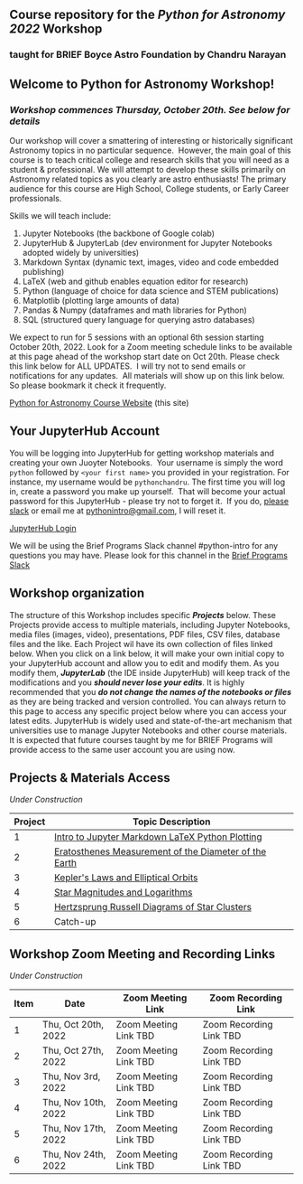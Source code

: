 ## Course repository for the ***Python for Astronomy 2022*** Workshop 
### taught for BRIEF Boyce Astro Foundation by Chandru Narayan

## Welcome to Python for Astronomy Workshop! 
### *Workshop commences Thursday, October 20th. See below for details*
Our workshop will cover a smattering of interesting or historically significant Astronomy topics in no particular sequence.  However, the main goal of this course is to teach critical college and research skills that you will need as a student & professional. We will attempt to develop these skills primarily on Astronomy related topics as you clearly are astro enthusiasts!  The primary audience for this course are High School, College students, or Early Career professionals. 

Skills we will teach include:
1. Jupyter Notebooks (the backbone of Google colab)
1. JupyterHub & JupyterLab (dev environment for Jupyter Notebooks adopted widely by universities)
1. Markdown Syntax (dynamic text, images, video and code embedded publishing)
1. LaTeX (web and github enables equation editor for research)
1. Python (language of choice for data science and STEM publications)
1. Matplotlib (plotting large amounts of data)
1. Pandas & Numpy (dataframes and math libraries for Python)
1. SQL (structured query language for querying astro databases)

We expect to run for 5 sessions with an optional 6th session starting October 20th, 2022. Look for a Zoom meeting schedule links to be available at this page ahead of the workshop start date on Oct 20th. Please check this link below for ALL UPDATES.  I will try not to send emails or notifications for any updates.  All materials will show up on this link below.  So please bookmark it check it frequently. 

[Python for Astronomy Course Website](http://drunarayan.github.io/python4astronomy)  (this site)

## Your JupyterHub Account
You will be logging into JupyterHub for getting workshop materials and creating your own Juoyter Notebooks.  Your username is simply the word ```python``` followed by ```<your first name>``` you provided in your registration. For instance, my username would be ```pythonchandru```. The first time you will log in, create a password you make up yourself.  That will become your actual password for this JupyterHub - please try not to forget it.  If you do, [please slack](https://briefprograms.slack.com/archives/C037H58JUV6) or email me at pythonintro@gmail.com, I will reset it.

[JupyterHub Login](https://bushastrolab.com/hub/login)

We will be using the Brief Programs Slack channel #python-intro for any questions you may have. Please look for this channel in the [Brief Programs Slack](https://briefprograms.slack.com/archives/C037H58JUV6)

## Workshop organization
The structure of this Workshop includes specific ***Projects*** below.  These Projects provide access to multiple materials, including Jupyter Notebooks, media files (images, video), presentations, PDF files, CSV files, database files and the like.  Each Project wil have its own collection of files linked below.  When you click on a link below, it will make your own initial copy to your JupyterHub account and allow you to edit and modify them.  As you modify them, ***JupyterLab*** (the IDE inside JupyterHub) will keep track of the modifications and you ***should never lose your edits***.  It is highly recommended that you ***do not change the names of the notebooks or files*** as they are being tracked and version controlled. You can always return to this page to access any specific project below where you can access your latest edits.  JupyterHub is widely used and state-of-the-art mechanism that universities use to manage Jupyter Notebooks and other course materials.  It is expected that future courses taught by me for BRIEF Programs will provide access to the same user account you are using now.

## Projects & Materials Access 
*Under Construction*

Project|Topic Description
---|---
1|<a href="https://drunarayan.github.io/python4astronomy/intro_jupyter_python" target="_blank">Intro to Jupyter Markdown LaTeX Python Plotting</a>
2|<a href="https://drunarayan.github.io/python4astronomy/dia_of_earth" target="_blank">Eratosthenes Measurement of the Diameter of the Earth</a>
3|<a href="https://drunarayan.github.io/python4astronomy/keplerian_orbits" target="_blank">Kepler's Laws and Elliptical Orbits</a>
4|<a href="https://drunarayan.github.io/python4astronomy/star_magnitudes" target="_blank">Star Magnitudes and Logarithms</a>
5|<a href="https://drunarayan.github.io/python4astronomy/cluster_hrd" target="_blank">Hertzsprung Russell Diagrams of Star Clusters</a>
6|Catch-up

## Workshop Zoom Meeting and Recording Links 
*Under Construction*

Item|Date|Zoom Meeting Link|Zoom Recording Link
---|---|---|---
1|Thu, Oct 20th, 2022|Zoom Meeting Link TBD|Zoom Recording Link TBD
2|Thu, Oct 27th, 2022|Zoom Meeting Link TBD|Zoom Recording Link TBD
3|Thu, Nov 3rd, 2022|Zoom Meeting Link TBD|Zoom Recording Link TBD
4|Thu, Nov 10th, 2022|Zoom Meeting Link TBD|Zoom Recording Link TBD
5|Thu, Nov 17th, 2022|Zoom Meeting Link TBD|Zoom Recording Link TBD
6|Thu, Nov 24th, 2022|Zoom Meeting Link TBD|Zoom Recording Link  TBD
